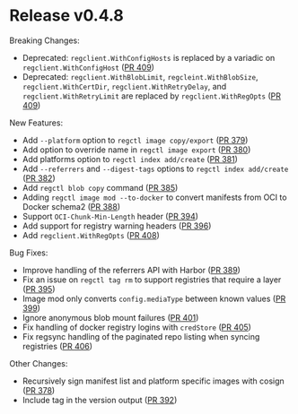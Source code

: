 # Release v0.4.8

Breaking Changes:

- Deprecated: `regclient.WithConfigHosts` is replaced by a variadic on `regclient.WithConfigHost` ([PR 409][pr-409])
- Deprecated: `regclient.WithBlobLimit`, `regcleint.WithBlobSize`, `regclient.WithCertDir`, `regclient.WithRetryDelay`, and `regclient.WithRetryLimit` are replaced by `regclient.WithRegOpts` ([PR 409][pr-409])

New Features:

- Add `--platform` option to `regctl image copy/export` ([PR 379][pr-379])
- Add option to override name in `regctl image export` ([PR 380][pr-380])
- Add platforms option to `regctl index add/create` ([PR 381][pr-381])
- Add `--referrers` and `--digest-tags` options to `regctl index add/create` ([PR 382][pr-382])
- Add `regctl blob copy` command ([PR 385][pr-385])
- Adding `regctl image mod --to-docker` to convert manifests from OCI to Docker schema2 ([PR 388][pr-388])
- Support `OCI-Chunk-Min-Length` header ([PR 394][pr-394])
- Add support for registry warning headers ([PR 396][pr-396])
- Add `regclient.WithRegOpts` ([PR 408][pr-408])

Bug Fixes:

- Improve handling of the referrers API with Harbor ([PR 389][pr-389])
- Fix an issue on `regctl tag rm` to support registries that require a layer ([PR 395][pr-395])
- Image mod only converts `config.mediaType` between known values ([PR 399][pr-399])
- Ignore anonymous blob mount failures ([PR 401][pr-401])
- Fix handling of docker registry logins with `credStore` ([PR 405][pr-405])
- Fix regsync handling of the paginated repo listing when syncing registries ([PR 406][pr-406])

Other Changes:

- Recursively sign manifest list and platform specific images with cosign ([PR 378][pr-378])
- Include tag in the version output ([PR 392][pr-392])

[pr-378]: https://github.com/regclient/regclient/pull/378
[pr-379]: https://github.com/regclient/regclient/pull/379
[pr-380]: https://github.com/regclient/regclient/pull/380
[pr-381]: https://github.com/regclient/regclient/pull/381
[pr-382]: https://github.com/regclient/regclient/pull/382
[pr-385]: https://github.com/regclient/regclient/pull/385
[pr-388]: https://github.com/regclient/regclient/pull/388
[pr-389]: https://github.com/regclient/regclient/pull/389
[pr-392]: https://github.com/regclient/regclient/pull/392
[pr-394]: https://github.com/regclient/regclient/pull/394
[pr-395]: https://github.com/regclient/regclient/pull/395
[pr-396]: https://github.com/regclient/regclient/pull/396
[pr-399]: https://github.com/regclient/regclient/pull/399
[pr-401]: https://github.com/regclient/regclient/pull/401
[pr-405]: https://github.com/regclient/regclient/pull/405
[pr-406]: https://github.com/regclient/regclient/pull/406
[pr-408]: https://github.com/regclient/regclient/pull/408
[pr-409]: https://github.com/regclient/regclient/pull/409
